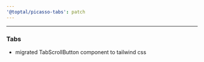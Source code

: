 ```yaml
---
'@toptal/picasso-tabs': patch
---
```


---

### Tabs

- migrated TabScrollButton component to tailwind css
